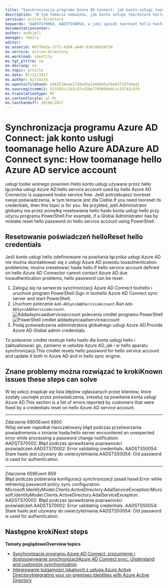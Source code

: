 ```yaml
---
title: "Synchronizacja programu Azure AD Connect: jak konto usługi toomanage hello Azure AD | Dokumentacja firmy Microsoft"
description: "W tym temacie omówiono, jak konto usługi toorestore hello Azure AD."
services: active-directory
keywords: "AADSTS70002, AADSTS50054, w jaki sposób tooreset hello hasło dla hello synchronizacji Azure AD Connect konta usługi łącznika"
documentationcenter: 
author: andkjell
manager: femila
editor: 
ms.assetid: 6077043a-27f1-4304-a44b-81dc46620f24
ms.service: active-directory
ms.workload: identity
ms.tgt_pltfrm: na
ms.devlang: na
ms.topic: article
ms.date: 07/12/2017
ms.author: billmath
ms.openlocfilehash: e563518eae173de42a1d40bb5a76e63f29f9da42
ms.sourcegitcommit: 523283cc1b3c37c428e77850964dc1c33742c5f0
ms.translationtype: MT
ms.contentlocale: pl-PL
ms.lasthandoff: 10/06/2017
---
```

# <a name="azure-ad-connect-sync-how-toomanage-hello-azure-ad-service-account"></a><span data-ttu-id="249ef-104">Synchronizacja programu Azure AD Connect: jak konto usługi toomanage hello Azure AD</span><span class="sxs-lookup"><span data-stu-id="249ef-104">Azure AD Connect sync: How toomanage hello Azure AD service account</span></span>
<span data-ttu-id="249ef-105">usługi toobe wolnego powinien Hello konto usługi używane przez hello łącznika usługi Azure AD.</span><span class="sxs-lookup"><span data-stu-id="249ef-105">hello service account used by hello Azure AD Connector is supposed toobe service free.</span></span> <span data-ttu-id="249ef-106">Jeśli potrzebujesz tooreset swoje poświadczenia, w tym temacie jest dla Ciebie.</span><span class="sxs-lookup"><span data-stu-id="249ef-106">If you need tooreset its credentials, then this topic is for you.</span></span> <span data-ttu-id="249ef-107">Na przykład, jeśli Administrator globalny ma przez pomyłkę resetowania hello hasło konta usługi hello przy użyciu programu PowerShell.</span><span class="sxs-lookup"><span data-stu-id="249ef-107">For example, if a Global Administrator has by mistake reset hello password on hello service account using PowerShell.</span></span>

## <a name="reset-hello-credentials"></a><span data-ttu-id="249ef-108">Resetowanie poświadczeń hello</span><span class="sxs-lookup"><span data-stu-id="249ef-108">Reset hello credentials</span></span>
<span data-ttu-id="249ef-109">Jeśli konto usługi hello zdefiniowane na powitania łącznika usługi Azure AD nie można skontaktować się z usługi Azure AD powodu tooauthentication problemów, można zresetować hasła hello.</span><span class="sxs-lookup"><span data-stu-id="249ef-109">If hello service account defined on hello Azure AD Connector cannot contact Azure AD due tooauthentication problems, hello password can be reset.</span></span>

1. <span data-ttu-id="249ef-110">Zaloguj się na serwerze synchronizacji Azure AD Connect toohello i uruchom program PowerShell.</span><span class="sxs-lookup"><span data-stu-id="249ef-110">Sign in toohello Azure AD Connect sync server and start PowerShell.</span></span>
2. <span data-ttu-id="249ef-111">Uruchom polecenie `Add-ADSyncAADServiceAccount`.</span><span class="sxs-lookup"><span data-stu-id="249ef-111">Run `Add-ADSyncAADServiceAccount`.</span></span>  
   <span data-ttu-id="249ef-112">![Addadsyncaadserviceaccount polecenia cmdlet programu PowerShell](./media/active-directory-aadconnectsync-howto-azureadaccount/addadsyncaadserviceaccount.png)</span><span class="sxs-lookup"><span data-stu-id="249ef-112">![PowerShell cmdlet addadsyncaadserviceaccount](./media/active-directory-aadconnectsync-howto-azureadaccount/addadsyncaadserviceaccount.png)</span></span>
3. <span data-ttu-id="249ef-113">Podaj poświadczenia administratora globalnego usługi Azure AD.</span><span class="sxs-lookup"><span data-stu-id="249ef-113">Provide Azure AD Global admin credentials.</span></span>

<span data-ttu-id="249ef-114">To polecenie cmdlet resetuje hello hasło dla konta usługi hello i zaktualizować go, zarówno w usłudze Azure AD, jak i w hello aparatu synchronizacji.</span><span class="sxs-lookup"><span data-stu-id="249ef-114">This cmdlet resets hello password for hello service account and update it both in Azure AD and in hello sync engine.</span></span>

## <a name="known-issues-these-steps-can-solve"></a><span data-ttu-id="249ef-115">Znane problemy można rozwiązać te kroki</span><span class="sxs-lookup"><span data-stu-id="249ef-115">Known issues these steps can solve</span></span>
<span data-ttu-id="249ef-116">W tej sekcji znajduje się lista błędów zgłaszanych przez klientów, które zostały usunięte przez poświadczenia, zresetuj na powitania konta usługi Azure AD.</span><span class="sxs-lookup"><span data-stu-id="249ef-116">This section is a list of errors reported by customers that were fixed by a credentials reset on hello Azure AD service account.</span></span>

- - -
<span data-ttu-id="249ef-117">Zdarzenie 6900</span><span class="sxs-lookup"><span data-stu-id="249ef-117">Event 6900</span></span>  
<span data-ttu-id="249ef-118">Witaj serwer napotkał nieoczekiwany błąd podczas przetwarzania powiadomienia o zmianie hasła:</span><span class="sxs-lookup"><span data-stu-id="249ef-118">hello server encountered an unexpected error while processing a password change notification:</span></span>  
<span data-ttu-id="249ef-119">AADSTS70002: Błąd podczas sprawdzania poprawności poświadczeń.</span><span class="sxs-lookup"><span data-stu-id="249ef-119">AADSTS70002: Error validating credentials.</span></span> <span data-ttu-id="249ef-120">AADSTS50054: Stare hasło jest używany do uwierzytelniania.</span><span class="sxs-lookup"><span data-stu-id="249ef-120">AADSTS50054: Old password is used for authentication.</span></span>

- - -
<span data-ttu-id="249ef-121">Zdarzenie 659</span><span class="sxs-lookup"><span data-stu-id="249ef-121">Event 659</span></span>  
<span data-ttu-id="249ef-122">Błąd podczas pobierania konfiguracji synchronizacji zasad haseł.</span><span class="sxs-lookup"><span data-stu-id="249ef-122">Error while retrieving password policy sync configuration.</span></span> <span data-ttu-id="249ef-123">Microsoft.IdentityModel.Clients.ActiveDirectory.AdalServiceException:</span><span class="sxs-lookup"><span data-stu-id="249ef-123">Microsoft.IdentityModel.Clients.ActiveDirectory.AdalServiceException:</span></span>  
<span data-ttu-id="249ef-124">AADSTS70002: Błąd podczas sprawdzania poprawności poświadczeń.</span><span class="sxs-lookup"><span data-stu-id="249ef-124">AADSTS70002: Error validating credentials.</span></span> <span data-ttu-id="249ef-125">AADSTS50054: Stare hasło jest używany do uwierzytelniania.</span><span class="sxs-lookup"><span data-stu-id="249ef-125">AADSTS50054: Old password is used for authentication.</span></span>

## <a name="next-steps"></a><span data-ttu-id="249ef-126">Następne kroki</span><span class="sxs-lookup"><span data-stu-id="249ef-126">Next steps</span></span>
<span data-ttu-id="249ef-127">**Tematy poglądowe**</span><span class="sxs-lookup"><span data-stu-id="249ef-127">**Overview topics**</span></span>

* [<span data-ttu-id="249ef-128">Synchronizacja programu Azure AD Connect: zrozumienie i dostosowywanie synchronizacji</span><span class="sxs-lookup"><span data-stu-id="249ef-128">Azure AD Connect sync: Understand and customize synchronization</span></span>](active-directory-aadconnectsync-whatis.md)
* [<span data-ttu-id="249ef-129">Integrowanie tożsamości lokalnych z usługą Azure Active Directory</span><span class="sxs-lookup"><span data-stu-id="249ef-129">Integrating your on-premises identities with Azure Active Directory</span></span>](active-directory-aadconnect.md)

